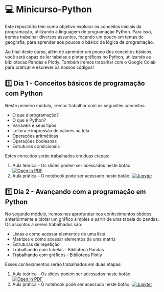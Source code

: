 # 💻 Minicurso-Python

Este repositório tem como objetivo explorar os conceitos iniciais da programação, utilizando a linguagem de programação Python. Para isso, iremos trabalhar diversos assuntos, focando um pouco em temas de geografia, para aprender aos poucos o básico da lógica de programação.

Ao final deste curso, além de aprender um pouco dos conceitos básicos, você será capaz de ler tabelas e plotar gráficos no Python, utilizando as bibliotecas Pandas e Plotly. Também iremos trabalhar com o Google Colab para praticar e escrever os nossos códigos! 

## 1️⃣ Dia 1 - Conceitos básicos de programação com Python 

Neste primeiro módulo, iremos trabalhar com os seguintes conceitos:

* O que é programação?
* O que é Python?
* Variáveis e seus tipos
* Leitura e impressão de valores na tela
* Operações aritméticas
* Operações booleanas
* Estruturas condicionais

Estes conceitos serão trabalhados em duas etapas:
1. Aula teórica - Os slides podem ser acessados neste botão: [![Open in PDF](https://img.shields.io/badge/-PDF-EC1C24?style=flat-square&logo=adobeacrobatreader)]()
2. Aula prática - O notebook pode ser acessado neste botão: [![Jupyter](https://img.shields.io/badge/-Notebook-191A1B?style=flat-square&logo=jupyter)]()

## 1️⃣ Dia 2 - Avançando com a programação em Python

No segundo módulo, iremos nos aprofundar nos conhecimentos obtidos anteriormente e plotar um gráfico simples a partir de uma tabela do pandas. Os assuntos a serem trabalhados são:

* Listas e como acessar elementos de uma lista
* Matrizes e como acessar elementos de uma matriz
* Estruturas de repetição
* Trabalhando com tabelas - Biblioteca Pandas
* Trabalhando com gráficos - Biblioteca Plotly

Esses conhecimentos serão trabalhados em duas etapas: 
1. Aula teórica - Os slides podem ser acessados neste botão: [![Open in PDF](https://img.shields.io/badge/-PDF-EC1C24?style=flat-square&logo=adobeacrobatreader)]()
2. Aula prática - O notebook pode ser acessado neste botão: [![Jupyter](https://img.shields.io/badge/-Notebook-191A1B?style=flat-square&logo=jupyter)]()

